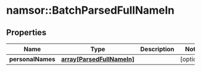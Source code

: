 # namsor::BatchParsedFullNameIn

## Properties
Name | Type | Description | Notes
------------ | ------------- | ------------- | -------------
**personalNames** | [**array[ParsedFullNameIn]**](ParsedFullNameIn.md) |  | [optional] 


